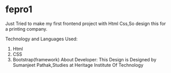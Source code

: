 # fepro1
Just Tried to make my first frontend project with Html Css,So design this for a printing company.

Technology and Languages Used:
1. Html 
2. CSS
3. Bootstrap(framework)
About Developer:
This Design is Designed by Sumanjeet Pathak,Studies at Heritage Institute Of Technology
